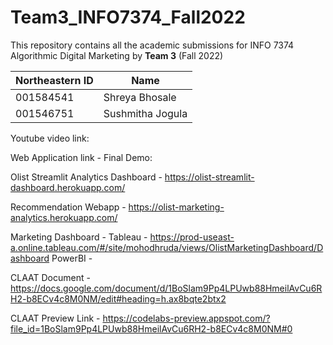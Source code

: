# Team3_INFO7374_Fall2022

This repository contains all the academic submissions for INFO 7374 Algorithmic Digital Marketing by **Team 3** (Fall 2022) 


| Northeastern ID | Name
| --- | --- 
|001584541 | Shreya Bhosale
|001546751 | Sushmitha Jogula 


Youtube video link:

Web Application link - Final Demo: 

Olist Streamlit Analytics Dashboard - https://olist-streamlit-dashboard.herokuapp.com/

Recommendation Webapp - https://olist-marketing-analytics.herokuapp.com/ 

Marketing Dashboard -
Tableau -  https://prod-useast-a.online.tableau.com/#/site/mohodhruda/views/OlistMarketingDashboard/Dashboard
PowerBI - 

CLAAT Document - https://docs.google.com/document/d/1BoSlam9Pp4LPUwb88HmeilAvCu6RH2-b8ECv4c8M0NM/edit#heading=h.ax8bqte2btx2

CLAAT Preview Link - https://codelabs-preview.appspot.com/?file_id=1BoSlam9Pp4LPUwb88HmeilAvCu6RH2-b8ECv4c8M0NM#0
